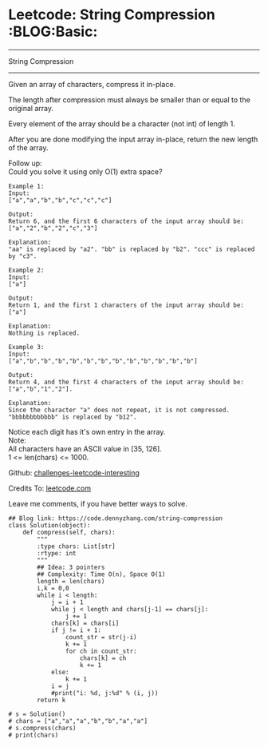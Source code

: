 # Leetcode: String Compression     :BLOG:Basic:


---

String Compression  

---

Given an array of characters, compress it in-place.  

The length after compression must always be smaller than or equal to the original array.  

Every element of the array should be a character (not int) of length 1.  

After you are done modifying the input array in-place, return the new length of the array.  

Follow up:  
Could you solve it using only O(1) extra space?  

    Example 1:
    Input:
    ["a","a","b","b","c","c","c"]
    
    Output:
    Return 6, and the first 6 characters of the input array should be: ["a","2","b","2","c","3"]
    
    Explanation:
    "aa" is replaced by "a2". "bb" is replaced by "b2". "ccc" is replaced by "c3".

    Example 2:
    Input:
    ["a"]
    
    Output:
    Return 1, and the first 1 characters of the input array should be: ["a"]
    
    Explanation:
    Nothing is replaced.

    Example 3:
    Input:
    ["a","b","b","b","b","b","b","b","b","b","b","b","b"]
    
    Output:
    Return 4, and the first 4 characters of the input array should be: ["a","b","1","2"].
    
    Explanation:
    Since the character "a" does not repeat, it is not compressed. "bbbbbbbbbbbb" is replaced by "b12".

Notice each digit has it's own entry in the array.  
Note:  
All characters have an ASCII value in [35, 126].  
1 <= len(chars) <= 1000.  

Github: [challenges-leetcode-interesting](https://github.com/DennyZhang/challenges-leetcode-interesting/tree/master/string-compression)  

Credits To: [leetcode.com](https://leetcode.com/problems/string-compression/description/)  

Leave me comments, if you have better ways to solve.  

    ## Blog link: https://code.dennyzhang.com/string-compression
    class Solution(object):
        def compress(self, chars):
            """
            :type chars: List[str]
            :rtype: int
            """
            ## Idea: 3 pointers
            ## Complexity: Time O(n), Space O(1)
            length = len(chars)
            i,k = 0,0
            while i < length:
                j = i + 1
                while j < length and chars[j-1] == chars[j]:
                    j += 1
                chars[k] = chars[i]
                if j != i + 1:
                    count_str = str(j-i)
                    k += 1
                    for ch in count_str:
                        chars[k] = ch
                        k += 1
                else:
                    k += 1
                i = j
                #print("i: %d, j:%d" % (i, j))
            return k
    
    # s = Solution()
    # chars = ["a","a","a","b","b","a","a"]
    # s.compress(chars)
    # print(chars)